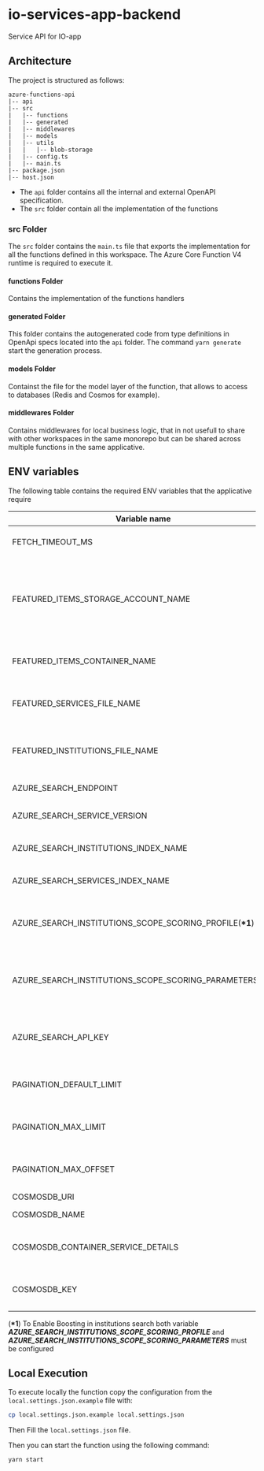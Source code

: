 # io-services-app-backend

Service API for IO-app

## Architecture

The project is structured as follows:

```
azure-functions-api
|-- api
|-- src
|   |-- functions
|   |-- generated
|   |-- middlewares
|   |-- models
|   |-- utils
|   |   |-- blob-storage
|   |-- config.ts
|   |-- main.ts
|-- package.json
|-- host.json
```

- The `api` folder contains all the internal and external OpenAPI specification.
- The `src` folder contain all the implementation of the functions

### src Folder

The `src` folder contains the `main.ts` file that exports the implementation for all the functions defined in this workspace. The Azure Core Function V4 runtime is required to execute it.

#### functions Folder

Contains the implementation of the functions handlers

#### generated Folder

This folder contains the autogenerated code from type definitions in OpenApi specs located into the `api` folder. The command `yarn generate` start the generation process.

#### models Folder

Containst the file for the model layer of the function, that allows to access to databases (Redis and Cosmos for example).

#### middlewares Folder

Contains middlewares for local business logic, that in not usefull to share with other workspaces in the same monorepo but can be shared across multiple functions in the same applicative.

## ENV variables

The following table contains the required ENV variables that the applicative require

| Variable name                                               | Description                                                                                      | type   | required |
| ----------------------------------------------------------- | ------------------------------------------------------------------------------------------------ | ------ | -------- |
| FETCH_TIMEOUT_MS                                            | (optional) Fetch Timeout for AbortableFetch                                                      | number | D        |
| FEATURED_ITEMS_STORAGE_ACCOUNT_NAME                         | The name of the Azure StorageAccount, where the FeaturedItems blobs to be retrieved are located. | string | Y        |
| FEATURED_ITEMS_CONTAINER_NAME                               | The blob storage container to retrieve FeaturedItems blob                                        | string | Y        |
| FEATURED_SERVICES_FILE_NAME                                 | The Featured Services Filename in blobStorage container                                          | string | Y        |
| FEATURED_INSTITUTIONS_FILE_NAME                             | The Featured Institutions Filename in blobStorage container                                      | string | Y        |
| AZURE_SEARCH_ENDPOINT                                       | The Azure AI Search Endpoint                                                                     | string | Y        |
| AZURE_SEARCH_SERVICE_VERSION                                | The Azure AI Search Service Version                                                              | string | Y        |
| AZURE_SEARCH_INSTITUTIONS_INDEX_NAME                        | The Azure AI Search Institutions Index Name                                                      | string | Y        |
| AZURE_SEARCH_SERVICES_INDEX_NAME                            | The Azure AI Search Services Index Name                                                          | string | Y        |
| AZURE_SEARCH_INSTITUTIONS_SCOPE_SCORING_PROFILE(**\*1**)    | The Azure AI Search Institutions Scope Scoring Profile Name (eg BoostScope)                      | string | N        |
| AZURE_SEARCH_INSTITUTIONS_SCOPE_SCORING_PARAMETERS(**\*1**) | The Azure AI Search Institutions Scope Scoring Parameters(eg boostScope-NATIONAL)                | string | N        |
| AZURE_SEARCH_API_KEY                                        | The Azure AI Search ApiKey(when not provided use ManagedIdentities)                              | string | N        |
| PAGINATION_DEFAULT_LIMIT                                    | The Pagination Default limit in Paginated API(default=20)                                        | string | D        |
| PAGINATION_MAX_LIMIT                                        | The Pagination MAX limit in Paginated API (default=100)                                          | string | D        |
| PAGINATION_MAX_OFFSET                                       | The Pagination MAX offset in Paginated API (default=100)                                         | string | D        |
| COSMOSDB_URI                                                | The CosmosDb Uri                                                                                 | string | Y        |
| COSMOSDB_NAME                                               | The CosmosDb Name                                                                                | string | Y        |
| COSMOSDB_CONTAINER_SERVICE_DETAILS                          | The CosmosDb Container Name which contains service details                                       | string | Y        |
| COSMOSDB_KEY                                                | The CosmosDb key(when not provided use ManagedIdentities)                                        | string | N        |

(**\*1**) To Enable Boosting in institutions search both variable **_AZURE_SEARCH_INSTITUTIONS_SCOPE_SCORING_PROFILE_** and **_AZURE_SEARCH_INSTITUTIONS_SCOPE_SCORING_PARAMETERS_** must be configured

## Local Execution

To execute locally the function copy the configuration from the `local.settings.json.example` file with:

```bash
cp local.settings.json.example local.settings.json
```

Then Fill the `local.settings.json` file.

Then you can start the function using the following command:

```bash
yarn start
```

